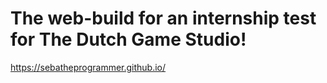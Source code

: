 # The web-build for an internship test for The Dutch Game Studio!

https://sebatheprogrammer.github.io/
